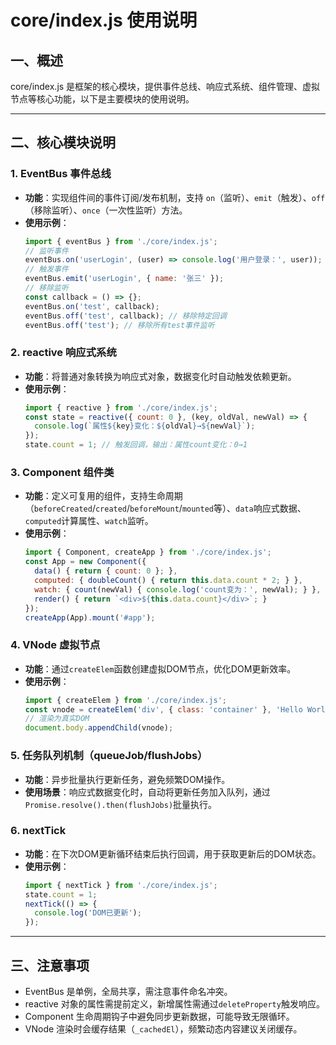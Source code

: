 # core/index.js 使用说明

## 一、概述
core/index.js 是框架的核心模块，提供事件总线、响应式系统、组件管理、虚拟节点等核心功能，以下是主要模块的使用说明。

---

## 二、核心模块说明

### 1. EventBus 事件总线
- **功能**：实现组件间的事件订阅/发布机制，支持 `on`（监听）、`emit`（触发）、`off`（移除监听）、`once`（一次性监听）方法。
- **使用示例**：
  ```javascript
  import { eventBus } from './core/index.js';
  // 监听事件
  eventBus.on('userLogin', (user) => console.log('用户登录：', user));
  // 触发事件
  eventBus.emit('userLogin', { name: '张三' });
  // 移除监听
  const callback = () => {};
  eventBus.on('test', callback);
  eventBus.off('test', callback); // 移除特定回调
  eventBus.off('test'); // 移除所有test事件监听
  ```

### 2. reactive 响应式系统
- **功能**：将普通对象转换为响应式对象，数据变化时自动触发依赖更新。
- **使用示例**：
  ```javascript
  import { reactive } from './core/index.js';
  const state = reactive({ count: 0 }, (key, oldVal, newVal) => {
    console.log(`属性${key}变化：${oldVal}→${newVal}`);
  });
  state.count = 1; // 触发回调，输出：属性count变化：0→1
  ```

### 3. Component 组件类
- **功能**：定义可复用的组件，支持生命周期（`beforeCreated`/`created`/`beforeMount`/`mounted`等）、`data`响应式数据、`computed`计算属性、`watch`监听。
- **使用示例**：
  ```javascript
  import { Component, createApp } from './core/index.js';
  const App = new Component({ 
    data() { return { count: 0 }; },
    computed: { doubleCount() { return this.data.count * 2; } },
    watch: { count(newVal) { console.log('count变为：', newVal); } },
    render() { return `<div>${this.data.count}</div>`; }
  });
  createApp(App).mount('#app');
  ```

### 4. VNode 虚拟节点
- **功能**：通过`createElem`函数创建虚拟DOM节点，优化DOM更新效率。
- **使用示例**：
  ```javascript
  import { createElem } from './core/index.js';
  const vnode = createElem('div', { class: 'container' }, 'Hello World');
  // 渲染为真实DOM
  document.body.appendChild(vnode);
  ```

### 5. 任务队列机制（queueJob/flushJobs）
- **功能**：异步批量执行更新任务，避免频繁DOM操作。
- **使用场景**：响应式数据变化时，自动将更新任务加入队列，通过`Promise.resolve().then(flushJobs)`批量执行。

### 6. nextTick
- **功能**：在下次DOM更新循环结束后执行回调，用于获取更新后的DOM状态。
- **使用示例**：
  ```javascript
  import { nextTick } from './core/index.js';
  state.count = 1;
  nextTick(() => {
    console.log('DOM已更新');
  });
  ```

---

## 三、注意事项
- EventBus 是单例，全局共享，需注意事件命名冲突。
- reactive 对象的属性需提前定义，新增属性需通过`deleteProperty`触发响应。
- Component 生命周期钩子中避免同步更新数据，可能导致无限循环。
- VNode 渲染时会缓存结果（`_cachedEl`），频繁动态内容建议关闭缓存。